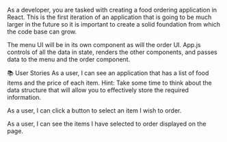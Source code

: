 As a developer, you are tasked with creating a food ordering application in React. This is the first iteration of an application that is going to be much larger in the future so it is important to create a solid foundation from which the code base can grow.

The menu UI will be in its own component as will the order UI. App.js controls of all the data in state, renders the other components, and passes data to the menu and the order component.

📚 User Stories
As a user, I can see an application that has a list of food items and the price of each item.
Hint: Take some time to think about the data structure that will allow you to effectively store the required information.

As a user, I can click a button to select an item I wish to order.

As a user, I can see the items I have selected to order displayed on the page.